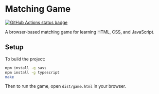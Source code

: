 # Matching Game

[![GitHub Actions status badge](https://github.com/brcrista/Matching-Game/workflows/CI/badge.svg)](https://github.com/brcrista/Matching-Game/actions?query=workflow%3ACI)

A browser-based matching game for learning HTML, CSS, and JavaScript.

## Setup

To build the project:

```bash
npm install -g sass
npm install -g typescript
make
```

Then to run the game, open `dist/game.html` in your browser.
